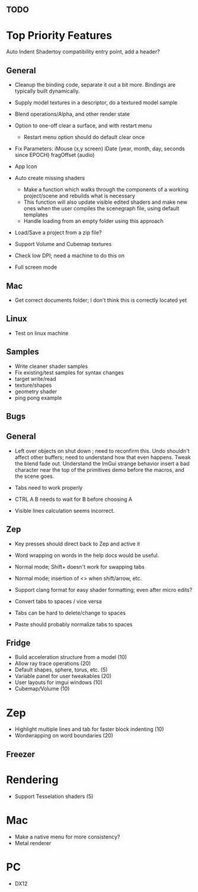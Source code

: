 TODO
----

# Top Priority Features
Auto Indent
Shadertoy compatibility entry point, add a header?

## General
- Cleanup the binding code, separate it out a bit more.  Bindings are typically built dynamically.

- Supply model textures in a descriptor, do a textured model sample

- Blend operations/Alpha, and other render state

- Option to one-off clear a surface, and with restart menu
    - Restart menu option should do default clear once

- Fix Parameters:
    iMouse (x,y screen)
    iDate (year, month, day, seconds since EPOCH)
    fragOffset (audio)

- App Icon

- Auto create missing shaders
    - Make a function which walks through the components of a working project/scene and rebuilds what is necessary
    - This function will also update visible edited shaders and make new ones when the user compiles the scenegraph file, using default templates
    - Handle loading from an empty folder using this approach

- Load/Save a project from a zip file?

- Support Volume and Cubemap textures

- Check low DPI; need a machine to do this on

- Full screen mode
## Mac
- Get correct documents folder; I don't think this is correctly located yet

## Linux
- Test on linux machine

## Samples
- Write cleaner shader samples
- Fix existing/test samples for syntax changes
-   target write/read
-   texture/shapes
-   geometry shader
-   ping pong example

Bugs
----
## General
- Left over objects on shut down ; need to reconfirm this.
Undo shouldn't affect other buffers; need to understand how that even happens.
Tweak the blend fade out.  Understand the ImGui strange behavior
insert a bad character near the top of the primitives demo before the macros, and the scene goes.

- Tabs need to work properly
- CTRL A B needs to wait for B before choosing A
- Visible lines calculation seems incorrect.

## Zep
- Key presses should direct back to Zep and active it
- Word wrapping on words in the help docs would be useful.

- Normal mode; Shift+ doesn't work for swapping tabs
- Normal mode; insertion of <> when shift/arrow, etc.

- Support clang format for easy shader formatting; even after micro edits?

- Convert tabs to spaces / vice versa
- Tabs can be hard to delete/change to spaces
- Paste should probably normalize tabs to spaces

Fridge
------
- Build acceleration structure from a model (10)
- Allow ray trace operations (20)
- Default shapes, sphere, torus, etc. (5)
- Variable panel for user tweakables (20)
- User layouts for imgui windows (10)
- Cubemap/Volume (10)
 
# Zep
- Highlight multiple lines and tab for faster block indenting (10)
- Wordwrapping on word boundaries (20)

Freezer
-------
# Rendering
- Support Tesselation shaders (5)

# Mac
- Make a native menu for more consistency?
- Metal renderer

# PC
- DX12
